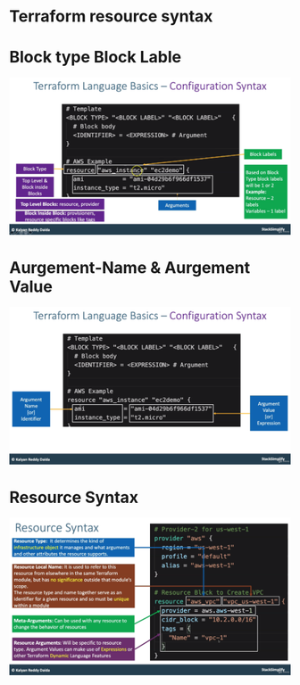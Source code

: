 # Terraform resource syntax 
# Block type Block Lable
![img.png](img.png)

#   Aurgement-Name & Aurgement Value
![img_1.png](img_1.png)

# Resource Syntax
![img_2.png](img_2.png)

```

```